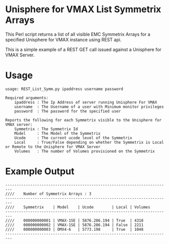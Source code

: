 # Unisphere for VMAX List Symmetrix Arrays

This Perl script returns a list of all visible EMC Symmetrix Arrays for a specified Unisphere for VMAX instance using REST api. 

This is a simple example of a REST GET call issued against a Unisphere for VMAX Server. 

# Usage

~~~
usage: REST_List_Symm.py ipaddress username password 

Required arguments:
	ipaddress : The Ip Address of server running Unisphere For VMAX
	username  : The Username of a user with Minimum monitor privileges 
	password  : The password for the specified user	
	
Reports the following for each Symmetrix visible to the Unisphere for VMAX server:
	Symmetrix : The Symmetrix Id
	Model	  : The Model of the Symmetrix 
	Ucode     : The current ucode level of the Symmetrix
	Local     : True/False depending on whether the Symmetrix is Local or Remote to the Unisphere for VMAX Server
	Volumes   : The number of Volumes provisioned on the Symmetrix 

~~~


# Example Output

```
-------------------------------------------------------------------------
////    Number of Symmetrix Arrays : 3
-------------------------------------------------------------------------
////    Symmetrix    | Model    | Ucode        | Local | Volumes
-------------------------------------------------------------------------
////    000000000001 | VMAX-1SE | 5876.286.194 | True  | 4318 
////    000000000002 | VMAX-1SE | 5876.286.194 | False | 2211 
////    000000000003 | DMX4-6   | 5773.198     | True  | 1048 
-------------------------------------------------------------------------
```
